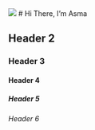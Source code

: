 <img src="https://i.pinimg.com/originals/ee/e0/c1/eee0c1dc806da44930fc6eb26b94a737.gif">
# Hi There, I’m Asma

## Header 2
### Header 3
#### Header 4
##### Header 5
###### Header 6



